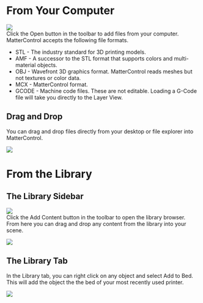 
From Your Computer
==================

![](https://lh3.googleusercontent.com/32sfdux7Fo64mrzY9hHBcWLoc8SKwTKuof6tEntzDbhKG27Y5Ow3NPEuwYGUJ9GR64tVk6h7MRY5T_UUIbi4a1NEeA)  
Click the Open button in the toolbar to add files from your computer. MatterControl accepts the following file formats.

* STL - The industry standard for 3D printing models.
* AMF - A successor to the STL format that supports colors and multi-material objects.
* OBJ - Wavefront 3D graphics format. MatterControl reads meshes but not textures or color data.
* MCX - MatterControl format.
* GCODE - Machine code files. These are not editable. Loading a G-Code file will take you directly to the Layer View.

Drag and Drop
-------------

You can drag and drop files directly from your desktop or file explorer into MatterControl.

![](https://lh3.googleusercontent.com/LkdsfkXvR_8jftgAZ2846W_WCuV9qt7C50slNRrB6y8-nE2I8ZqVCuI2ieThVqLyZTFWdnC7y_3p7Lqktmk_pWz5LQ)

From the Library
================

The Library Sidebar
-------------------

![](https://lh3.googleusercontent.com/crGYrE83PyWb-hntQ8d-RhEeoiN_S8OI7uUnCS1oOm-8eMT5ExkDRSYZCr3IiT7Bx42HzrmFcg4yHhrv_GgzmbyfRA)  
Click the Add Content button in the toolbar to open the library browser. From here you can drag and drop any content from the library into your scene.

![](https://lh3.googleusercontent.com/926cpzNy9wQBIxRHCBUCaUJhIpWdHVp8FRXpr5sC07rIBiIOO_Ryh2PGX6_mW9Ooe4i8TBR5XlejcqL6B0cJupT4)

The Library Tab
---------------

In the Library tab, you can right click on any object and select Add to Bed. This will add the object the the bed of your most recently used printer.

![](https://lh3.googleusercontent.com/nv6037mkmlGpm9M_q5uyaTSnHtFOoXXDxm6niLI1fCXPr2EODWPcbAnP71xGr19npSz2RO1CeLZOvNrFtlUjMLJBpg)
